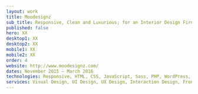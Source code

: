 ```yaml
---
layout: work
title: Moodesignz
sub_title: Responsive, Clean and Luxurious; for an Interior Design Firm
published: false
hero: XX
desktop1: XX
desktop2: XX
mobile1: XX
mobile2: XX
order: 4
website: http://www.moodesignz.com/
dates: November 2015 – March 2016
technologies: Responsive, HTML, CSS, JavaScript, Sass, PHP, WordPress, jQuery
services: Visual Design, UI Design, UX Design, Interaction Design, Front-End Build, Database Design & Admin, Back-End Development
---
```

